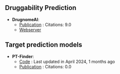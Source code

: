 
## **Druggability Prediction**
- **DrugnomeAI**: 
	- [Publication](https://doi.org/10.1038/s42003-022-04245-4) : Citations: 9.0
	- [Webserver](http://drugnomeai.public.cgr.astrazeneca.com/)

## **Target prediction models**
- **PT-Finder**: 
	- [Code](https://github.com/PT-Finder/PT-Finder) : Last updated in April 2024, 1 months ago
	- [Publication](https://doi.org/10.1016/j.compbiomed.2024.108444) : Citations: 0.0
